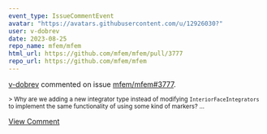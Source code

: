 ```yaml
---
event_type: IssueCommentEvent
avatar: "https://avatars.githubusercontent.com/u/12926030?"
user: v-dobrev
date: 2023-08-25
repo_name: mfem/mfem
html_url: https://github.com/mfem/mfem/pull/3777
repo_url: https://github.com/mfem/mfem
---
```


<a href='https://github.com/v-dobrev' target='_blank'>v-dobrev</a> commented on issue <a href='https://github.com/mfem/mfem/pull/3777' target='_blank'>mfem/mfem#3777</a>.

<small>> Why are we adding a new integrator type instead of modifying `InteriorFaceIntegrators` to implement the same functionality of using some kind of markers?...</small>

<a href='https://github.com/mfem/mfem/pull/3777' target='_blank'>View Comment</a>